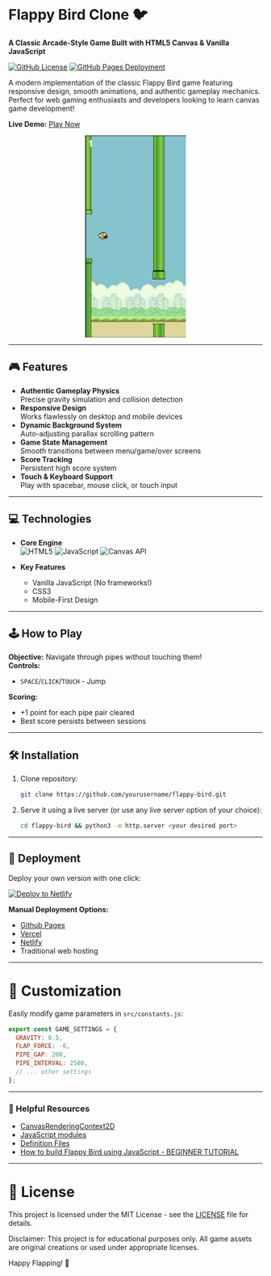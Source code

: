 # Flappy Bird Clone 🐦

**A Classic Arcade-Style Game Built with HTML5 Canvas & Vanilla JavaScript**

[![GitHub License](https://img.shields.io/badge/license-MIT-blue.svg)](LICENSE)
[![GitHub Pages Deployment](https://github.com/Antonious-Awad/flappy-bird/actions/workflows/pages/pages-build-deployment/badge.svg)](https://github.com/Antonious-Awad/flappy-bird/actions)

A modern implementation of the classic Flappy Bird game featuring responsive design, smooth animations, and authentic gameplay mechanics. Perfect for web gaming enthusiasts and developers looking to learn canvas game development!

**Live Demo:** <a target="blank" href="https://antonious-awad.github.io/flappy-bird/">Play Now</a>

<p align="center">
<img src="./images/screenshot.png" align="center" alt="Gameplay Screenshot" width="200" height="400">

---

## 🎮 Features

- **Authentic Gameplay Physics**  
  Precise gravity simulation and collision detection
- **Responsive Design**  
  Works flawlessly on desktop and mobile devices
- **Dynamic Background System**  
  Auto-adjusting parallax scrolling pattern
- **Game State Management**  
  Smooth transitions between menu/game/over screens
- **Score Tracking**  
  Persistent high score system
- **Touch & Keyboard Support**  
  Play with spacebar, mouse click, or touch input

---

## 💻 Technologies

- **Core Engine**  
  ![HTML5](https://img.shields.io/badge/-HTML5-E34F26?logo=html5&logoColor=white)
  ![JavaScript](https://img.shields.io/badge/-JavaScript-F7DF1E?logo=javascript&logoColor=black)
  ![Canvas API](https://img.shields.io/badge/-Canvas%20API-FF6F61)

- **Key Features**
  - Vanilla JavaScript (No frameworks!)
  - CSS3
  - Mobile-First Design

---

## 🕹️ How to Play

**Objective:** Navigate through pipes without touching them!  
**Controls:**

- `SPACE`/`CLICK`/`TOUCH` - Jump

**Scoring:**

- +1 point for each pipe pair cleared
- Best score persists between sessions

---

## 🛠️ Installation

1.  Clone repository:

    ```bash
    git clone https://github.com/yourusername/flappy-bird.git
    ```

2.  Serve it using a live server (or use any live server option of your choice):

    ```bash
    cd flappy-bird && python3 -m http.server <your desired port>
    ```

---

## 🚀 Deployment

Deploy your own version with one click:

[![Deploy to Netlify](https://www.netlify.com/img/deploy/button.svg)](https://app.netlify.com/start/deploy?repository=https://github.com/Antonious-Awad/flappy-bird)

**Manual Deployment Options:**

- [Github Pages](https://pages.github.com/)
- [Vercel](https://vercel.com/)
- [Netlify](https://www.netlify.com/)
- Traditional web hosting

---

# 🎨 Customization

Easily modify game parameters in `src/constants.js`:

```js
export const GAME_SETTINGS = {
  GRAVITY: 0.5,
  FLAP_FORCE: -6,
  PIPE_GAP: 200,
  PIPE_INTERVAL: 2500,
  // ... other settings
};
```

---

### 🧰 Helpful Resources

- [CanvasRenderingContext2D](https://developer.mozilla.org/en-US/docs/Web/API/CanvasRenderingContext2D)
- [JavaScript modules](https://developer.mozilla.org/en-US/docs/Web/JavaScript/Guide/Modules)
- [Definition Files](https://stackoverflow.com/questions/53710368/how-do-i-add-typescript-types-to-a-javascript-module-without-switching-to-typesc)
- [How to build Flappy Bird using JavaScript - BEGINNER TUTORIAL](https://www.youtube.com/watch?v=tery3YZKVqI)

---

# 📜 License

This project is licensed under the MIT License - see the [LICENSE](LICENSE) file for details.

Disclaimer: This project is for educational purposes only. All game assets are original creations or used under appropriate licenses.

Happy Flapping! 🚀
